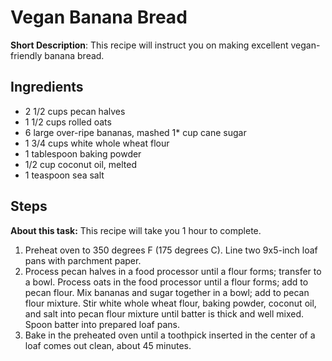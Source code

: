 # Vegan Banana Bread

**Short Description**: This recipe will instruct you on making excellent vegan-friendly banana bread.

## Ingredients
* 2 1/2 cups pecan halves
* 1 1/2 cups rolled oats
* 6 large over-ripe bananas, mashed
1* cup cane sugar
* 1 3/4 cups white whole wheat flour
* 1 tablespoon baking powder
* 1/2 cup coconut oil, melted
* 1 teaspoon sea salt

## Steps
**About this task:** This recipe will take you 1 hour to complete.

1. Preheat oven to 350 degrees F (175 degrees C). Line two 9x5-inch loaf pans with parchment paper.
2. Process pecan halves in a food processor until a flour forms; transfer to a bowl. Process oats in the food processor until a flour forms; add to pecan flour. Mix bananas and sugar together in a bowl; add to pecan flour mixture. Stir white whole wheat flour, baking powder, coconut oil, and salt into pecan flour mixture until batter is thick and well mixed. Spoon batter into prepared loaf pans.
3. Bake in the preheated oven until a toothpick inserted in the center of a loaf comes out clean, about 45 minutes.
